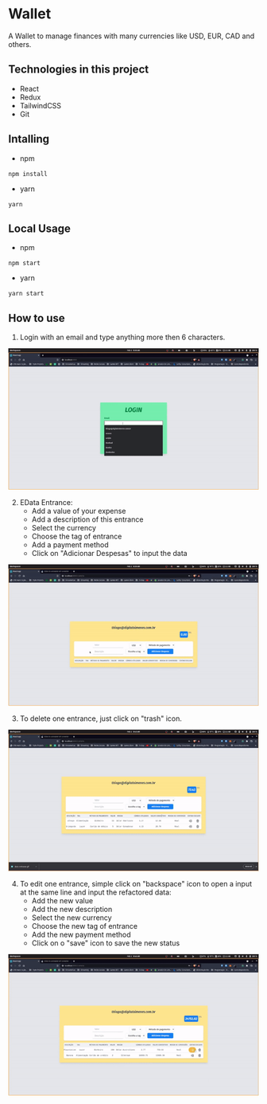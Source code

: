 # Wallet

A Wallet to manage finances with many currencies like USD, EUR, CAD and others.

## Technologies in this project
- React
- Redux
- TailwindCSS
- Git

## Intalling
- npm
```
npm install
```

- yarn
```
yarn
```

## Local Usage
- npm
```
npm start
```

- yarn
``` 
yarn start
```

## How to use
1. Login with an email and type anything more then 6 characters.

![Login](/login.gif)

2. EData Entrance:
    - Add a value of your expense
    - Add a description of this entrance
    - Select the currency
    - Choose the tag of entrance
    - Add a payment method
    - Click on "Adicionar Despesas" to input the data

![Data Entrance](/data-entrance.gif)

3. To delete one entrance, just click on "trash" icon.

![Delete Data](/delete.gif)

4. To edit one entrance, simple click on "backspace" icon to open a input at the same line and input the refactored data:
    - Add the new value
    - Add the new description
    - Select the new currency
    - Choose the new tag of entrance
    - Add the new payment method
    - Click on o "save" icon to save the new status

![Edit Data](/edit.gif)
